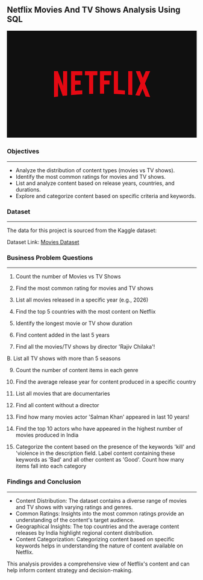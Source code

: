 ## Netflix Movies And TV Shows Analysis Using SQL

![](https://github.com/Shaikh-areeb/Netflix_Analysis-SQL/blob/main/Netflix%20logo.jpg)

### Objectives
---
- Analyze the distribution of content types (movies vs TV shows).
- Identify the most common ratings for movies and TV shows.
- List and analyze content based on release years, countries, and durations.
- Explore and categorize content based on specific criteria and keywords.

### Dataset
---
The data for this project is sourced from the Kaggle dataset:

Dataset Link: [Movies Dataset](https://www.kaggle.com/datasets/shivamb/netflix-shows?resource=download)

### Business Problem Questions 
---
1. Count the number of Movies vs TV Shows

2. Find the most common rating for movies and TV shows

3. List all movies released in a specific year (e.g., 2026)

4. Find the top 5 countries with the most content on Netflix

5. Identify the longest movie or TV show duration

6. Find content added in the last 5 years

7. Find all the movies/TV shows by director 'Rajiv Chilaka'!

B. List all TV shows with more than 5 seasons

9. Count the number of content items in each genre

10. Find the average release year for content produced in a specific country

11. List all movies that are documentaries

12. Find all content without a director

13. Find how many movies actor 'Salman Khan' appeared in last 10 years!

14. Find the top 10 actors who have appeared in the highest number of movies produced in India

15. Categorize the content based on the presence of the keywords 'kill' and 'violence in the description field. Label content containing these keywords as 'Bad' and all other content as 'Good'. 
    Count how many items fall into each category

### Findings and Conclusion
---

- Content Distribution: The dataset contains a diverse range of movies and TV shows with varying ratings and genres.
- Common Ratings: Insights into the most common ratings provide an understanding of the content's target audience.
- Geographical Insights: The top countries and the average content releases by India highlight regional content distribution.
- Content Categorization: Categorizing content based on specific keywords helps in understanding the nature of content available on Netflix.

This analysis provides a comprehensive view of Netflix's content and can help inform content strategy and decision-making.
